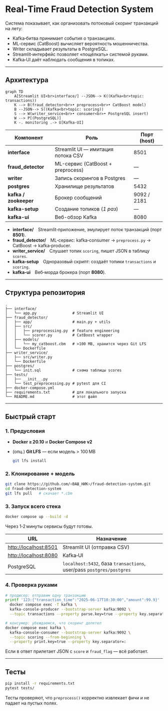 # Real‑Time Fraud Detection System

Система показывает, как организовать потоковый скоринг транзакций на лету:

* Kafka‑битва принимает события о транзакциях.
* ML‑сервис (CatBoost) вычисляет вероятность мошенничества.
* Writer складывает результаты в PostgreSQL.
* Streamlit‑интерфейс позволяет «пощёлкать» системой руками.
* Kafka‑UI даёт наблюдать сообщения в топиках.

---

## Архитектура

```mermaid
graph TD
    A[Streamlit UI<br>interface/] --JSON--> K((Kafka<br>topic: transactions))
    K --> B(fraud_detector<br>• preprocess<br>• CatBoost model)
    B --JSON--> S((Kafka<br>topic: scoring))
    S --> W(writer_service<br>• consumer<br>• PostgreSQL insert)
    W --> P[(PostgreSQL)]
    K -. monitoring .-> U[Kafka‑UI]
```

| Компонент       | Роль                               | Порт (host) |
|-----------------|------------------------------------|-------------|
| **interface**   | Streamlit UI — имитация потока CSV | 8501 |
| **fraud_detector** | ML-сервис (CatBoost + preprocess) | — |
| **writer**      | Запись скорингов в Postgres        | — |
| **postgres**    | Хранилище результатов              | 5432 |
| **kafka / zookeeper** | Брокер сообщений              | 9092 / 2181 |
| **kafka-setup** | Cоздание топиков (*1 раз*)         | — |
| **kafka-ui**    | Веб-обзор Kafka                    | 8080 |

* **interface/** Streamlit‑приложение, эмулирует поток транзакций (порт **8501**).
* **fraud\_detector/** ML‑сервис: kafka‑consumer → `preprocess.py` → CatBoost → kafka‑producer.
* **writer\_service/** Слушает топик `scoring`, пишет JSON в таблицу `scores`.
* **kafka‑setup** Одноразовый скрипт: создаёт топики `transactions` и `scoring`.
* **kafka‑ui** Веб‑морда брокера (порт **8080**).
---

## Структура репозитория

```
.
├── interface/
│   └── app.py                # Streamlit UI
├── fraud_detector/
│   ├── app/                  # main.py + utils
│   ├── src/
│   │   ├── preprocessing.py  # feature engineering
│   │   └── scorer.py         # CatBoost wrapper
│   ├── models/
│   │   └── my_catboost.cbm   # >100 MB, хранится через Git LFS
│   └── Dockerfile
├── writer_service/
│   ├── src/writer.py
│   └── Dockerfile
├── postgres/
│   └── init.sql              # схема таблицы scores
├── tests/
│   ├── __init__.py
│   └── test_preprocessing.py # pytest для CI
├── docker-compose.yml
├── requirements.txt          # для локального запуска
└── README.md                 # этот файл
```

---

## Быстрый старт

### 1. Предусловия

* **Docker ≥ 20.10** и **Docker Compose v2**
* (опц.) **Git LFS** — если модель > 100 MB

  ```bash
  git lfs install
  ```

### 2. Клонирование + модель

```bash
git clone https://github.com/<ВАШ_НИК>/fraud-detection-system.git
cd fraud-detection-system
git lfs pull   # скачает *.cbm
```

### 3. Запуск всего стека

```bash
docker compose up --build -d
```

Через 1‑2 минуты сервисы будут готовы.

| URL                                            | Назначение                                                           |
| ---------------------------------------------- | -------------------------------------------------------------------- |
| [http://localhost:8501](http://localhost:8501) | Streamlit UI (отправка CSV)                                          |
| [http://localhost:8080](http://localhost:8080) | Kafka‑UI                                                             |
| PostgreSQL                                     | `localhost:5432`, база `transactions`, user/pass `postgres/postgres` |

### 4. Проверка руками

```bash
# продюсер: отправим одну транзакцию
printf '123:{"transaction_time":"2025-06-17T10:30:00","amount":99.9}' | \
  docker compose exec -T kafka \
  kafka-console-producer --bootstrap-server kafka:9092 \
  --topic transactions --property parse.key=true --property key.separator=:

# консумер: убеждаемся, что скоринг долетел
docker compose exec kafka \
  kafka-console-consumer --bootstrap-server kafka:9092 \
  --topic scoring --from-beginning \
  --property print.key=true --property key.separator=:
```

Если в ответ прилетает JSON с `score` и `fraud_flag` — всё работает.

---

## Тесты

```bash
pip install -r requirements.txt
pytest tests/
```

Тесты проверяют, что `preprocess()` корректно извлекает фичи и не падает на пустых полях.
